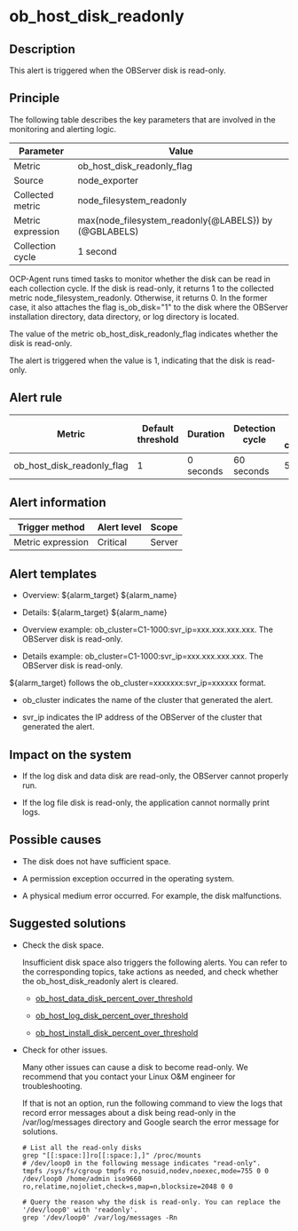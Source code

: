 ob_host_disk_readonly
==========================================



**Description**
------------------------------------

This alert is triggered when the OBServer disk is read-only.

Principle
------------------------------

The following table describes the key parameters that are involved in the monitoring and alerting logic.


|     Parameter     |                         Value                         |
|-------------------|-------------------------------------------------------|
| Metric            | ob_host_disk_readonly_flag                            |
| Source            | node_exporter                                         |
| Collected metric  | node_filesystem_readonly                              |
| Metric expression | max(node_filesystem_readonly{@LABELS}) by (@GBLABELS) |
| Collection cycle  | 1 second                                              |



OCP-Agent runs timed tasks to monitor whether the disk can be read in each collection cycle. If the disk is read-only, it returns 1 to the collected metric node_filesystem_readonly. Otherwise, it returns 0. In the former case, it also attaches the flag is_ob_disk="1" to the disk where the OBServer installation directory, data directory, or log directory is located.

The value of the metric ob_host_disk_readonly_flag indicates whether the disk is read-only.

The alert is triggered when the value is 1, indicating that the disk is read-only.

**Alert rule**
-----------------------------------



|           Metric           | Default threshold | Duration  | Detection cycle | Time before clearance |
|----------------------------|-------------------|-----------|-----------------|-----------------------|
| ob_host_disk_readonly_flag | 1                 | 0 seconds | 60 seconds      | 5 minutes             |



**Alert information**
------------------------------------------



|  Trigger method   | Alert level | Scope  |
|-------------------|-------------|--------|
| Metric expression | Critical    | Server |



**Alert templates**
----------------------------------------

* Overview: \${alarm_target} \${alarm_name}



* Details: \${alarm_target} \${alarm_name}



* Overview example: ob_cluster=C1-1000:svr_ip=xxx.xxx.xxx.xxx. The OBServer disk is read-only.



* Details example: ob_cluster=C1-1000:svr_ip=xxx.xxx.xxx.xxx. The OBServer disk is read-only.






${alarm_target} follows the ob_cluster=xxxxxxx:svr_ip=xxxxxx format.

* ob_cluster indicates the name of the cluster that generated the alert.



* svr_ip indicates the IP address of the OBServer of the cluster that generated the alert.






**Impact on the system**
---------------------------------------------

* If the log disk and data disk are read-only, the OBServer cannot properly run.



* If the log file disk is read-only, the application cannot normally print logs.






**Possible causes**
----------------------------------------

* The disk does not have sufficient space.



* A permission exception occurred in the operating system.



* A physical medium error occurred. For example, the disk malfunctions.






**Suggested solutions**
--------------------------------------------

* Check the disk space.

  Insufficient disk space also triggers the following alerts. You can refer to the corresponding topics, take actions as needed, and check whether the ob_host_disk_readonly alert is cleared.
  * [ob_host_data_disk_percent_over_threshold](../200.ob-alert/4100.ob_host_data_disk_percent_over_threshold-ob-host-data-directory-disk-usage-limit-exceeded.md)



  * [ob_host_log_disk_percent_over_threshold](../200.ob-alert/4200.the-disk-usage-of-the-ob_host_log_disk_percent_over_threshold-ob-host-log-directory.md)



  * [ob_host_install_disk_percent_over_threshold](../200.ob-alert/4300.the-error-message-returned-because-the-disk-usage-of-the.md)






* Check for other issues.

  Many other issues can cause a disk to become read-only. We recommend that you contact your Linux O\&M engineer for troubleshooting.

  If that is not an option, run the following command to view the logs that record error messages about a disk being read-only in the /var/log/messages directory and Google search the error message for solutions.

  ```shell
  # List all the read-only disks
  grep "[[:space:]]ro[[:space:],]" /proc/mounts
  # /dev/loop0 in the following message indicates "read-only".
  tmpfs /sys/fs/cgroup tmpfs ro,nosuid,nodev,noexec,mode=755 0 0
  /dev/loop0 /home/admin iso9660 ro,relatime,nojoliet,check=s,map=n,blocksize=2048 0 0

  # Query the reason why the disk is read-only. You can replace the '/dev/loop0' with 'readonly'.
  grep '/dev/loop0' /var/log/messages -Rn
  ```
